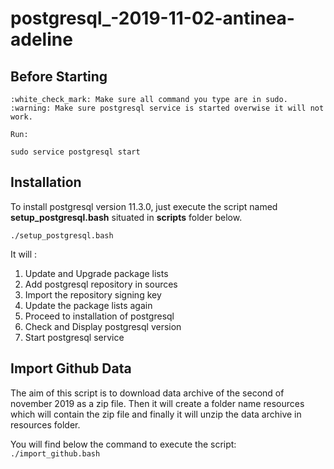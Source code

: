 # postgresql_-2019-11-02-antinea-adeline

## Before Starting
    :white_check_mark: Make sure all command you type are in sudo.
    :warning: Make sure postgresql service is started overwise it will not work.
    
    Run:
`sudo service postgresql start`

## Installation

 To install postgresql version 11.3.0, just execute the script named **setup_postgresql.bash** situated in **scripts** folder below. 

 `./setup_postgresql.bash`

 It will : 

 1. Update and Upgrade package lists
 2. Add postgresql repository in sources
 3. Import the repository signing key
 4. Update the package lists again
 5. Proceed to installation of postgresql
 6. Check and Display postgresql version
 7. Start postgresql service

 ## Import Github Data

 The aim of this script is to download data archive of the second of november 2019 as a zip file. Then it will create a folder name resources which will contain the zip file and finally it will unzip the data archive in resources folder.

 You will find below the command to execute the script:
 `./import_github.bash`






